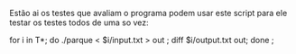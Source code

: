 Estão ai os testes que avaliam o programa
podem usar este script para ele testar os testes todos de uma so vez:   
            
for i in T*; do ./parque <  $i/input.txt > out ; diff $i/output.txt out; done ;
